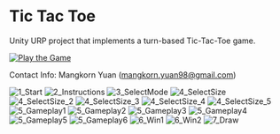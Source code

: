 # Tic Tac Toe
Unity URP project that implements a turn-based Tic-Tac-Toe game.

[![Play the Game](https://img.shields.io/badge/Play-the%20Game-blue)](https://mangkorn.github.io/TicTacToe/Release)

Contact Info: Mangkorn Yuan (mangkorn.yuan98@gmail.com)

![1_Start](https://mangkorn.github.io/TicTacToe/Screenshots/1_Start.jpg)
![2_Instructions](https://mangkorn.github.io/TicTacToe/Screenshots/2_Instructions.jpg)
![3_SelectMode](https://mangkorn.github.io/TicTacToe/Screenshots/3_SelectMode.jpg)
![4_SelectSize](https://mangkorn.github.io/TicTacToe/Screenshots/4_SelectSize.jpg)
![4_SelectSize_2](https://mangkorn.github.io/TicTacToe/Screenshots/4_SelectSize_2.jpg)
![4_SelectSize_3](https://mangkorn.github.io/TicTacToe/Screenshots/4_SelectSize_3.jpg)
![4_SelectSize_4](https://mangkorn.github.io/TicTacToe/Screenshots/4_SelectSize_4.jpg)
![4_SelectSize_5](https://mangkorn.github.io/TicTacToe/Screenshots/4_SelectSize_5.jpg)
![5_Gameplay1](https://mangkorn.github.io/TicTacToe/Screenshots/5_Gameplay1.jpg)
![5_Gameplay2](https://mangkorn.github.io/TicTacToe/Screenshots/5_Gameplay2.jpg)
![5_Gameplay3](https://mangkorn.github.io/TicTacToe/Screenshots/5_Gameplay3.jpg)
![5_Gameplay4](https://mangkorn.github.io/TicTacToe/Screenshots/5_Gameplay4.jpg)
![5_Gameplay5](https://mangkorn.github.io/TicTacToe/Screenshots/5_Gameplay5.jpg)
![5_Gameplay6](https://mangkorn.github.io/TicTacToe/Screenshots/5_Gameplay6.jpg)
![6_Win1](https://mangkorn.github.io/TicTacToe/Screenshots/6_Win1.jpg)
![6_Win2](https://mangkorn.github.io/TicTacToe/Screenshots/6_Win2.jpg)
![7_Draw](https://mangkorn.github.io/TicTacToe/Screenshots/7_Draw.jpg)
